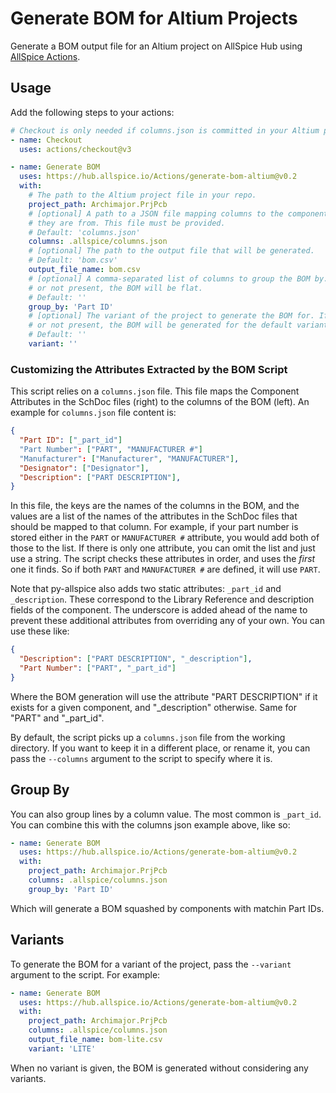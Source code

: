 # Generate BOM for Altium Projects

Generate a BOM output file for an Altium project on AllSpice Hub using [AllSpice Actions](https://learn.allspice.io/docs/actions-cicd).

## Usage

Add the following steps to your actions:

```yaml
# Checkout is only needed if columns.json is committed in your Altium project repo.
- name: Checkout
  uses: actions/checkout@v3

- name: Generate BOM
  uses: https://hub.allspice.io/Actions/generate-bom-altium@v0.2
  with:
    # The path to the Altium project file in your repo.
    project_path: Archimajor.PrjPcb
    # [optional] A path to a JSON file mapping columns to the component attributes
    # they are from. This file must be provided.
    # Default: 'columns.json'
    columns: .allspice/columns.json
    # [optional] The path to the output file that will be generated.
    # Default: 'bom.csv'
    output_file_name: bom.csv
    # [optional] A comma-separated list of columns to group the BOM by. If empty
    # or not present, the BOM will be flat.
    # Default: ''
    group_by: 'Part ID'
    # [optional] The variant of the project to generate the BOM for. If empty
    # or not present, the BOM will be generated for the default variant.
    # Default: ''
    variant: ''
```

### Customizing the Attributes Extracted by the BOM Script

This script relies on a `columns.json` file. This file maps the Component
Attributes in the SchDoc files (right) to the columns of the BOM (left). 
An example for `columns.json` file content is:

```json
{
  "Part ID": ["_part_id"]
  "Part Number": ["PART", "MANUFACTURER #"]
  "Manufacturer": ["Manufacturer", "MANUFACTURER"],
  "Designator": ["Designator"],
  "Description": ["PART DESCRIPTION"],
}
```

In this file, the keys are the names of the columns in the BOM, and the values
are a list of the names of the attributes in the SchDoc files that should be
mapped to that column. For example, if your part number is stored either in the
`PART` or `MANUFACTURER #` attribute, you would add both of those to the list.
If there is only one attribute, you can omit the list and just use a string. The
script checks these attributes in order, and uses the _first_ one it finds. So
if both `PART` and `MANUFACTURER #` are defined, it will use `PART`.

Note that py-allspice also adds two static attributes: `_part_id` and `_description`.
These correspond to the Library Reference and description fields of the
component. The underscore is added ahead of the name to prevent these additional
attributes from overriding any of your own. You can use these like:

```json
{
  "Description": ["PART DESCRIPTION", "_description"],
  "Part Number": ["PART", "_part_id"]
}
```

Where the BOM generation will use the attribute "PART DESCRIPTION" if it exists
for a given component, and "_description" otherwise. Same for "PART" and "_part_id".

By default, the script picks up a `columns.json` file from the working
directory. If you want to keep it in a different place, or rename it, you can
pass the `--columns` argument to the script to specify where it is.

## Group By

You can also group lines by a column value. The most common is `_part_id`. You
can combine this with the columns json example above, like so:

```yaml
- name: Generate BOM
  uses: https://hub.allspice.io/Actions/generate-bom-altium@v0.2
  with:
    project_path: Archimajor.PrjPcb
    columns: .allspice/columns.json
    group_by: 'Part ID'
```

Which will generate a BOM squashed by components with matchin Part IDs.

## Variants

To generate the BOM for a variant of the project, pass the `--variant` argument
to the script. For example:

```yaml
- name: Generate BOM
  uses: https://hub.allspice.io/Actions/generate-bom-altium@v0.2
  with:
    project_path: Archimajor.PrjPcb
    columns: .allspice/columns.json
    output_file_name: bom-lite.csv
    variant: 'LITE'
```

When no variant is given, the BOM is generated without considering any variants.
